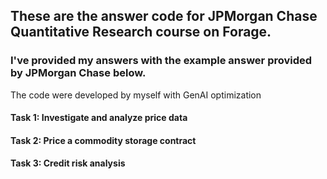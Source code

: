 ## These are the answer code for JPMorgan Chase Quantitative Research course on Forage.
### I've provided my answers with the example answer provided by JPMorgan Chase below.
The code were developed by myself with GenAI optimization
#### Task 1: Investigate and analyze price data
#### Task 2: Price a commodity storage contract
#### Task 3: Credit risk analysis
